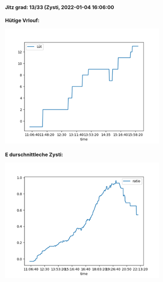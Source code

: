 ### Jitz grad: 13/33 (Zysti, 2022-01-04 16:06:00

### Hütige Vrlouf:
![Graph](Today.png)

### E durschnittleche Zysti:
![Graph](Zysti.png)